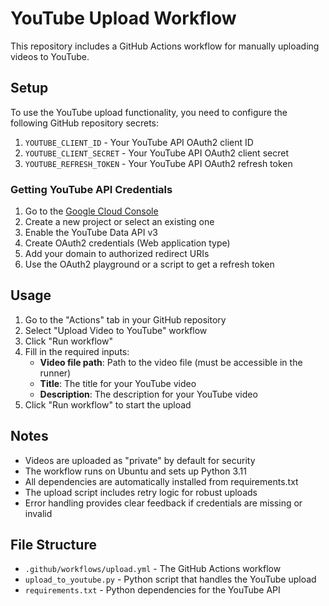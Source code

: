 # YouTube Upload Workflow

This repository includes a GitHub Actions workflow for manually uploading videos to YouTube.

## Setup

To use the YouTube upload functionality, you need to configure the following GitHub repository secrets:

1. `YOUTUBE_CLIENT_ID` - Your YouTube API OAuth2 client ID
2. `YOUTUBE_CLIENT_SECRET` - Your YouTube API OAuth2 client secret  
3. `YOUTUBE_REFRESH_TOKEN` - Your YouTube API OAuth2 refresh token

### Getting YouTube API Credentials

1. Go to the [Google Cloud Console](https://console.cloud.google.com/)
2. Create a new project or select an existing one
3. Enable the YouTube Data API v3
4. Create OAuth2 credentials (Web application type)
5. Add your domain to authorized redirect URIs
6. Use the OAuth2 playground or a script to get a refresh token

## Usage

1. Go to the "Actions" tab in your GitHub repository
2. Select "Upload Video to YouTube" workflow
3. Click "Run workflow" 
4. Fill in the required inputs:
   - **Video file path**: Path to the video file (must be accessible in the runner)
   - **Title**: The title for your YouTube video
   - **Description**: The description for your YouTube video
5. Click "Run workflow" to start the upload

## Notes

- Videos are uploaded as "private" by default for security
- The workflow runs on Ubuntu and sets up Python 3.11
- All dependencies are automatically installed from requirements.txt
- The upload script includes retry logic for robust uploads
- Error handling provides clear feedback if credentials are missing or invalid

## File Structure

- `.github/workflows/upload.yml` - The GitHub Actions workflow
- `upload_to_youtube.py` - Python script that handles the YouTube upload
- `requirements.txt` - Python dependencies for the YouTube API